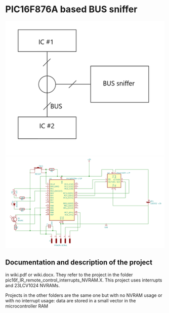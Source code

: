 # PIC16F876A based BUS sniffer

![Logic diagram](https://github.com/DanCasterIt/bus-sniffer/blob/master/images/logic_diagram.png)
![Circuit diagram](https://github.com/DanCasterIt/bus-sniffer/blob/master/images/circuit_diagram.png)

## Documentation and description of the project
in wiki.pdf or wiki.docx. They refer to the project in the folder pic16f_IR_remote_control_interrupts_NVRAM.X.
This project uses interrupts and 23LCV1024 NVRAMs.

Projects in the other folders are the same one but with no NVRAM usage or with no interrupt usage:
data are stored in a small vector in the microcontroller RAM
